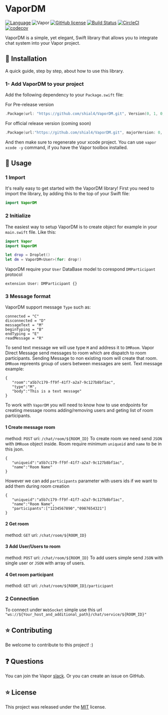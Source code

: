 # VaporDM

[![Language](https://img.shields.io/badge/Swift-3.1-brightgreen.svg)](http://swift.org)
![Vapor](https://img.shields.io/badge/Vapor-1.0-green.svg)
[![GitHub license](https://img.shields.io/badge/license-MIT-blue.svg)](https://raw.githubusercontent.com/shial4/VaporDM/master/license)
[![Build Status](https://travis-ci.org/shial4/VaporDM.svg?branch=master)](https://travis-ci.org/shial4/VaporDM)
[![CircleCI](https://circleci.com/gh/shial4/VaporDM.svg?style=svg)](https://circleci.com/gh/shial4/VaporDM)
[![codecov](https://codecov.io/gh/shial4/VaporDM/branch/master/graph/badge.svg)](https://codecov.io/gh/shial4/VaporDM)

VaporDM is a simple, yet elegant, Swift library that allows you to integrate chat system into your Vapor project.

## 🔧 Installation

A quick guide, step by step, about how to use this library.

### 1- Add VaporDM to your project

Add the following dependency to your `Package.swift` file:

For Pre-release version
```swift
.Package(url: "https://github.com/shial4/VaporDM.git", Version(0, 1, 0, prereleaseIdentifiers: ["alpha", "2"]))
```

For official release version (coming soon)
```swift
.Package(url:"https://github.com/shial4/VaporDM.git", majorVersion: 0, minor: 1)
```

And then make sure to regenerate your xcode project. You can use `vapor xcode -y` command, if you have the Vapor toolbox installed.

## 🚀 Usage

### 1 Import

It's really easy to get started with the VaporDM library! First you need to import the library, by adding this to the top of your Swift file:
```swift
import VaporDM
```

### 2 Initialize

The easiest way to setup VaporDM is to create object for example in your `main.swift` file. Like this:
```swift
import Vapor
import VaporDM

let drop = Droplet()
let dm = VaporDM<User>(for: drop!)
```
VaporDM require your `User` DataBase model to corespond `DMParticipant` protocol
```
extension User: DMParticipant {}
```

### 3 Message format
VaporDM support message `Type` such as:
```
connected = "C"
disconnected = "D"
messageText = "M"
beginTyping = "B"
endTyping = "E"
readMessage = "R"
```
To send text message we will use type `M` and address it to `DMRoom`. Vapor Direct Message send messages to room which are dispatch to room participants. Sending Message to non existing room will create that room.
`DMRoom` repreents group of users between messages are sent.
Text message example:
```
{  
   "room":"a5b7c179-ff9f-41f7-a2a7-9c127b8bf1ac",
   "type":"M",
   "body":"This is a text message"
}
```

To work with `VaporDM` you will need to know how to use endpoints for creating message rooms adding/removing users and geting list of room participants.

#### 1 Create message room
method: `POST` uri: `/chat/room/${ROOM_ID}`
To create room we need send `JSON` with `DMRoom` object inside. Room require minimum `uniqueid` and `name` to be in this json.
```
{  
   "uniqueid":"a5b7c179-ff9f-41f7-a2a7-9c127b8bf1ac",
   "name":"Room Name"
}
```
However we can add `participants` parameter with users ids if we want to add them during room creation
```
{  
   "uniqueid":"a5b7c179-ff9f-41f7-a2a7-9c127b8bf1ac",
   "name":"Room Name",
   "participants":["1234567890","0987654321"]
}
```

#### 2 Get room
method: `GET` uri: `/chat/room/${ROOM_ID}`

#### 3 Add User/Users to room
method: `POST` uri: `/chat/room/${ROOM_ID}`
To add users simple send `JSON` with single user or `JSON` with array of users.

#### 4 Get room participant
method: `GET` uri: `/chat/room/${ROOM_ID}/participant`

### 2 Connection
To connect under `WebSocket` simple use this url `"ws://${Your_host_and_additional_path}/chat/service/${ROOM_ID}"`

## ⭐ Contributing

Be welcome to contribute to this project! :)

## ❓ Questions

You can join the Vapor [slack](http://vapor.team). Or you can create an issue on GitHub.

## ⭐ License

This project was released under the [MIT](license) license.
